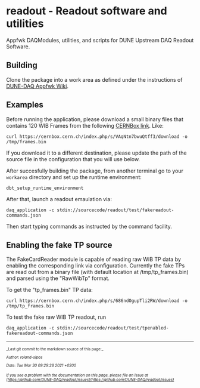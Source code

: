 # readout - Readout software and utilities 
Appfwk DAQModules, utilities, and scripts for DUNE Upstream DAQ Readout Software.

## Building

Clone the package into a work area as defined under the instructions of [DUNE-DAQ Appfwk Wiki](https://github.com/DUNE-DAQ/appfwk/wiki/Compiling-and-running).

## Examples
Before running the application, please download a small binary files that contains 120 WIB Frames from the following [CERNBox link](https://cernbox.cern.ch/index.php/s/VAqNtn7bwuQtff3/download). Like:

    curl https://cernbox.cern.ch/index.php/s/VAqNtn7bwuQtff3/download -o /tmp/frames.bin

If you download it to a different destination, please update the path of the source file in the configuration that you will use below. 

After succesfully building the package, from another terminal go to your `workarea` directory and set up the runtime environment:

    dbt_setup_runtime_environment
    
After that, launch a readout emaulation via:

    daq_application -c stdin://sourcecode/readout/test/fakereadout-commands.json
    
Then start typing commands as instructed by the command facility.

## Enabling the fake TP source

The FakeCardReader module is capable of reading raw WIB TP data by enabling the corresponding link 
via configuration. Currently the fake TPs are read out from a binary file (with default location 
at /tmp/tp_frames.bin) and parsed using the "RawWibTp" format.

To get the "tp_frames.bin" TP data:

    curl https://cernbox.cern.ch/index.php/s/686ndOgupTli2RW/download -o /tmp/tp_frames.bin

To test the fake raw WIB TP readout, run

    daq_application -c stdin://sourcecode/readout/test/tpenabled-fakereadout-commands.json

-----

<font size="1">
_Last git commit to the markdown source of this page:_


_Author: roland-sipos_

_Date: Tue Mar 30 09:29:28 2021 +0200_

_If you see a problem with the documentation on this page, please file an Issue at [https://github.com/DUNE-DAQ/readout/issues](https://github.com/DUNE-DAQ/readout/issues)_
</font>
